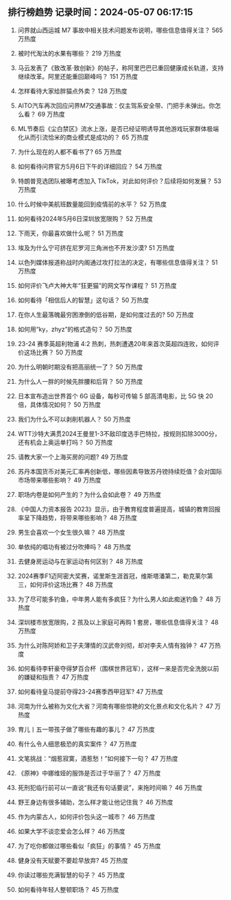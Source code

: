 
## 排行榜趋势 记录时间：2024-05-07 06:17:15
  
  1. 问界就山西运城 M7 事故中相关技术问题发布说明，哪些信息值得关注？ 565 万热度
    
  2. 被时代淘汰的水果有哪些？ 219 万热度
    
  3. 马云发表了《致改革·致创新》的帖子，称阿里巴巴已重回健康成长轨道，支持继续改革。阿里还能重回巅峰吗？ 151 万热度
    
  4. 怎样看待大家给胖猫点外卖？ 128 万热度
    
  5. AITO汽车再次回应问界M7交通事故：仅主驾系安全带、门把手未弹出。你怎么看？ 69 万热度
    
  6. ML节奏后《尘白禁区》流水上涨，是否已经证明诱导其他游戏玩家群体极端化从而引流恰米的商业模式是成功的？ 65 万热度
    
  7. 为什么现在的人都不看书了? 65 万热度
    
  8. 如何看待问界官方5月6日下午的详细回应？ 54 万热度
    
  9. 特朗普竞选团队被曝考虑加入 TikTok，对此如何评价？后续将如何发展？ 53 万热度
    
  10. 什么时候中美航班数量能回到疫情前的水平？ 52 万热度
    
  11. 如何看待2024年5月6日深圳放宽限购？ 52 万热度
    
  12. 下雨天，你最喜欢做什么呢？ 51 万热度
    
  13. 埃及为什么宁可挤在尼罗河三角洲也不开发沙漠? 51 万热度
    
  14. 以色列媒体报道称战时内阁通过攻打拉法的决定，有哪些信息值得关注？ 51 万热度
    
  15. 如何评价飞卢大神大年“狂更猫”的网文写作课程？ 51 万热度
    
  16. 如何看待「相信后人的智慧」这句话？ 50 万热度
    
  17. 在你人生最落魄最穷困潦倒的低谷期，是如何度过去的? 50 万热度
    
  18. 如何用“ky，zhyz”的格式造句？ 50 万热度
    
  19. 23-24 赛季英超利物浦 4:2 热刺，热刺遭遇20年来首次英超四连败，如何评价这场比赛？ 50 万热度
    
  20. 为什么明朝时期没有把高丽统一了？ 50 万热度
    
  21. 为什么人一胖的时候先胖腰和后背？ 50 万热度
    
  22. 日本宣布造出世界首个 6G 设备，每秒可传输 5 部高清电影，比 5G 快 20 倍，具体情况如何？ 50 万热度
    
  23. 我们为什么不可以剥削机器人？ 50 万热度
    
  24. WTT沙特大满贯2024王曼昱1-3不敌印度选手巴特拉，按规则扣除3000分，还有机会上奥运单打吗？ 50 万热度
    
  25. 请教大家一个上海买房的问题? 49 万热度
    
  26. 苏丹本国货币对美元汇率再创新低，哪些因素导致苏丹镑持续贬值？会对国际市场带来哪些影响？ 49 万热度
    
  27. 职场内卷是如何产生的？为什么会如此卷？ 49 万热度
    
  28. 《中国人力资本报告 2023》显示，由于教育程度普遍提高，城镇的教育回报率呈下降趋势，将带来哪些影响？ 48 万热度
    
  29. 男生会喜欢一个女生很久嘛？ 48 万热度
    
  30. 单依纯的唱功有被过分吹捧吗？ 48 万热度
    
  31. 去健身房运动与在家运动有何区别？ 48 万热度
    
  32. 2024赛季F1迈阿密大奖赛，诺里斯生涯首冠，维斯塔潘第二，勒克莱尔第三，如何评价这场比赛？ 48 万热度
    
  33. 为了尽可能多钓鱼，中年男人能有多疯狂？为什么男人如此痴迷钓鱼？ 48 万热度
    
  34. 深圳楼市放宽限购，2 孩及以上家庭可再购 1 套房，哪些信息值得关注？ 48 万热度
    
  35. 为什么对陈阿娇和卫子夫薄情的汉武帝刘彻，却对李夫人情有独钟？ 47 万热度
    
  36. 如何看待李轩豪夺得梦百合杯（围棋世界冠军），这样一来是否完全洗脱以前的嫌疑和指责？ 47 万热度
    
  37. 如何看待皇马提前夺得23-24赛季西甲冠军? 47 万热度
    
  38. 河南为什么被称为文化大省？河南有哪些惊艳的文化景点和文化名片？ 47 万热度
    
  39. 育儿丨五一带孩子做了哪些有趣的事儿？ 47 万热度
    
  40. 有什么令人细思极恐的真实案件？ 47 万热度
    
  41. 文笔挑战：“烟惹寂寞，酒惹愁！”如何接下一句？ 47 万热度
    
  42. 《原神》中娜维娅的服饰是否过于华丽了？ 47 万热度
    
  43. 死刑犯临行前可以一直说“我还有句话要说”，来拖时间嘛？ 46 万热度
    
  44. 野王身边有很多辅助，怎么样才能让他记住我？ 46 万热度
    
  45. 作为内蒙古人，如何评价包头这一城市？ 46 万热度
    
  46. 如果大学不谈恋爱会怎么样？ 46 万热度
    
  47. 为了吃你都做过哪些看似「疯狂」的事情？ 45 万热度
    
  48. 健身没有天赋要不要趁早放弃? 45 万热度
    
  49. 你读过哪些充满智慧的句子？ 45 万热度
    
  50. 如何看待年轻人整顿职场？ 45 万热度
    